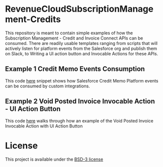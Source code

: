 # RevenueCloudSubscriptionManagement-Credits
This repository is meant to contain simple examples of how the Subscription Management - Credit and Invoice Connect APIs can be consumed. There are readily usable templates ranging from scripts that will actively listen for platform events from the Salesforce org and publish them on Slack, to Writing a UI action button and Invocable Actions for these APIs.

## Example 1 Credit Memo Events Consumption
This code [here](./Credit-Memo-Events-Consumption) snippet shows how Salesforce Credit Memo Platform events can be consumed by custom integrations.

## Example 2 Void Posted Invoice Invocable Action - UI Action Button
This code [here](./VoidPostedInvoice/Void-Posted-Invoice-Invocable-Action) walks through how an example of the Void Posted Invoice Invocable Action with UI Action Button

# License

This project is available under the [BSD-3 license](LICENSE.md)
